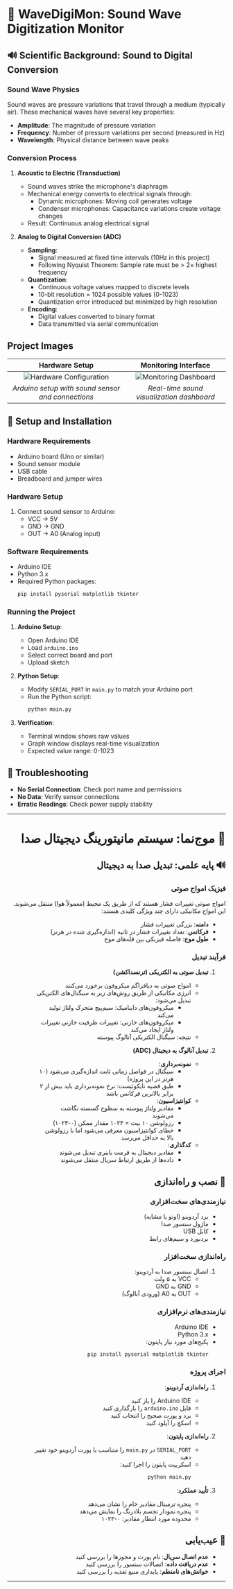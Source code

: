 <div id="english">

# 🎯 WaveDigiMon: Sound Wave Digitization Monitor

## 🔊 Scientific Background: Sound to Digital Conversion

### Sound Wave Physics
Sound waves are pressure variations that travel through a medium (typically air). These mechanical waves have several key properties:
- **Amplitude**: The magnitude of pressure variation
- **Frequency**: Number of pressure variations per second (measured in Hz)
- **Wavelength**: Physical distance between wave peaks

### Conversion Process
1. **Acoustic to Electric (Transduction)**
   - Sound waves strike the microphone's diaphragm
   - Mechanical energy converts to electrical signals through:
     * Dynamic microphones: Moving coil generates voltage
     * Condenser microphones: Capacitance variations create voltage changes
   - Result: Continuous analog electrical signal

2. **Analog to Digital Conversion (ADC)**
   - **Sampling**: 
     * Signal measured at fixed time intervals (10Hz in this project)
     * Following Nyquist Theorem: Sample rate must be > 2× highest frequency
   - **Quantization**:
     * Continuous voltage values mapped to discrete levels
     * 10-bit resolution = 1024 possible values (0-1023)
     * Quantization error introduced but minimized by high resolution
   - **Encoding**:
     * Digital values converted to binary format
     * Data transmitted via serial communication

## Project Images

| Hardware Setup | Monitoring Interface |
|:-------------:|:-------------------:|
| ![Hardware Configuration](https://github.com/user-attachments/assets/d6763fde-98e9-40dd-8fa6-4b4719cc4a43) | ![Monitoring Dashboard](https://github.com/user-attachments/assets/4df0d1cf-a233-408a-967d-e27f16d042ae) |
| *Arduino setup with sound sensor and connections* | *Real-time sound visualization dashboard* |

## 🚀 Setup and Installation

### Hardware Requirements
- Arduino board (Uno or similar)
- Sound sensor module
- USB cable
- Breadboard and jumper wires

### Hardware Setup
1. Connect sound sensor to Arduino:
   - VCC → 5V
   - GND → GND
   - OUT → A0 (Analog input)

### Software Requirements
- Arduino IDE
- Python 3.x
- Required Python packages:
  ```bash
  pip install pyserial matplotlib tkinter
  ```

### Running the Project
1. **Arduino Setup**:
   - Open Arduino IDE
   - Load `arduino.ino`
   - Select correct board and port
   - Upload sketch

2. **Python Setup**:
   - Modify `SERIAL_PORT` in `main.py` to match your Arduino port
   - Run the Python script:
     ```bash
     python main.py
     ```

3. **Verification**:
   - Terminal window shows raw values
   - Graph window displays real-time visualization
   - Expected value range: 0-1023

## 🔧 Troubleshooting
- **No Serial Connection**: Check port name and permissions
- **No Data**: Verify sensor connections
- **Erratic Readings**: Check power supply stability

</div>

---

<div id="persian" dir="rtl">

# 🎯 موج‌نما: سیستم مانیتورینگ دیجیتال صدا

## 🔊 پایه علمی: تبدیل صدا به دیجیتال

### فیزیک امواج صوتی
امواج صوتی تغییرات فشار هستند که از طریق یک محیط (معمولاً هوا) منتقل می‌شوند. این امواج مکانیکی دارای چند ویژگی کلیدی هستند:
- **دامنه**: بزرگی تغییرات فشار
- **فرکانس**: تعداد تغییرات فشار در ثانیه (اندازه‌گیری شده در هرتز)
- **طول موج**: فاصله فیزیکی بین قله‌های موج

### فرآیند تبدیل
1. **تبدیل صوتی به الکتریکی (ترنسداکشن)**
   - امواج صوتی به دیافراگم میکروفون برخورد می‌کنند
   - انرژی مکانیکی از طریق روش‌های زیر به سیگنال‌های الکتریکی تبدیل می‌شود:
     * میکروفون‌های داینامیک: سیم‌پیچ متحرک ولتاژ تولید می‌کند
     * میکروفون‌های خازنی: تغییرات ظرفیت خازنی تغییرات ولتاژ ایجاد می‌کند
   - نتیجه: سیگنال الکتریکی آنالوگ پیوسته

2. **تبدیل آنالوگ به دیجیتال (ADC)**
   - **نمونه‌برداری**: 
     * سیگنال در فواصل زمانی ثابت اندازه‌گیری می‌شود (۱۰ هرتز در این پروژه)
     * طبق قضیه نایکوئیست: نرخ نمونه‌برداری باید بیش از ۲ برابر بالاترین فرکانس باشد
   - **کوانتیزاسیون**:
     * مقادیر ولتاژ پیوسته به سطوح گسسته نگاشت می‌شوند
     * رزولوشن ۱۰ بیت = ۱۰۲۴ مقدار ممکن (۰-۱۰۲۳)
     * خطای کوانتیزاسیون معرفی می‌شود اما با رزولوشن بالا به حداقل می‌رسد
   - **کدگذاری**:
     * مقادیر دیجیتال به فرمت باینری تبدیل می‌شوند
     * داده‌ها از طریق ارتباط سریال منتقل می‌شوند

## 🚀 نصب و راه‌اندازی

### نیازمندی‌های سخت‌افزاری
- برد آردوینو (اونو یا مشابه)
- ماژول سنسور صدا
- کابل USB
- بردبورد و سیم‌های رابط

### راه‌اندازی سخت‌افزار
1. اتصال سنسور صدا به آردوینو:
   - VCC به ۵ ولت
   - GND به GND
   - OUT به A0 (ورودی آنالوگ)

### نیازمندی‌های نرم‌افزاری
- Arduino IDE
- Python 3.x
- پکیج‌های مورد نیاز پایتون:
  ```bash
  pip install pyserial matplotlib tkinter
  ```

### اجرای پروژه
1. **راه‌اندازی آردوینو**:
   - Arduino IDE را باز کنید
   - فایل `arduino.ino` را بارگذاری کنید
   - برد و پورت صحیح را انتخاب کنید
   - اسکچ را آپلود کنید

2. **راه‌اندازی پایتون**:
   - `SERIAL_PORT` در `main.py` را متناسب با پورت آردوینو خود تغییر دهید
   - اسکریپت پایتون را اجرا کنید:
     ```bash
     python main.py
     ```

3. **تأیید عملکرد**:
   - پنجره ترمینال مقادیر خام را نشان می‌دهد
   - پنجره نمودار تجسم بلادرنگ را نمایش می‌دهد
   - محدوده مورد انتظار مقادیر: ۰-۱۰۲۳

## 🔧 عیب‌یابی
- **عدم اتصال سریال**: نام پورت و مجوزها را بررسی کنید
- **عدم دریافت داده**: اتصالات سنسور را بررسی کنید
- **خوانش‌های نامنظم**: پایداری منبع تغذیه را بررسی کنید
---
